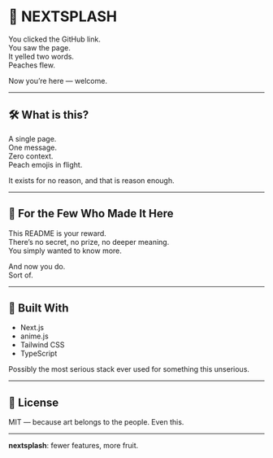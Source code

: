 # 🍑 NEXTSPLASH

You clicked the GitHub link.  
You saw the page.  
It yelled two words.  
Peaches flew.

Now you’re here — welcome.

---

## 🛠️ What is this?

A single page.  
One message.  
Zero context.  
Peach emojis in flight.

It exists for no reason, and that is reason enough.

---

## 🫡 For the Few Who Made It Here

This README is your reward.  
There’s no secret, no prize, no deeper meaning.  
You simply wanted to know more.

And now you do.  
Sort of.

---

## 🔧 Built With

- Next.js
- anime.js
- Tailwind CSS
- TypeScript

Possibly the most serious stack ever used for something this unserious.

---

## 📄 License

MIT — because art belongs to the people. Even this.

---

**nextsplash**: fewer features, more fruit.
